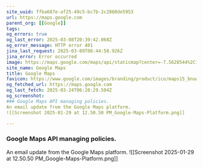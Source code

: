 ```yaml
---
site_uuid: ffba687e-af25-49c5-bc7b-2c2860de5953
url: https://maps.google.com
parent_org: [[Google]]
tags: 
og_errors: true
og_last_error: 2025-03-08T20:39:42.068Z
og_error_message: HTTP error 401
jina_last_request: 2025-03-09T06:44:58.926Z
jina_error: Error occurred
image: https://maps.google.com/maps/api/staticmap?center=-7.5628544%2C110.8148224&zoom=14&size=900x900&language=en&sensor=false&client=google-maps-frontend&signature=EYypi8iUTI52jV-MGhVF7Ps_1E4
site_name: Google Maps
title: Google Maps
favicon: https://www.google.com/images/branding/product/ico/maps15_bnuw3a_32dp.ico
og_fetched_url: https://maps.google.com
og_last_fetch: 2025-03-24T06:28:29.504Z
og_screenshot: 
### Google Maps API managing policies. 
An email update from the Google Maps platform.
![[Screenshot 2025-01-29 at 12.50.50 PM_Google-Maps-Platform.png]]

---
```


### Google Maps API managing policies. 
An email update from the Google Maps platform.
![[Screenshot 2025-01-29 at 12.50.50 PM_Google-Maps-Platform.png]]
